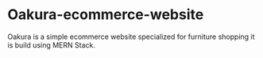# Oakura-ecommerce-website
Oakura is a simple ecommerce website specialized for furniture shopping it is build using MERN Stack.
